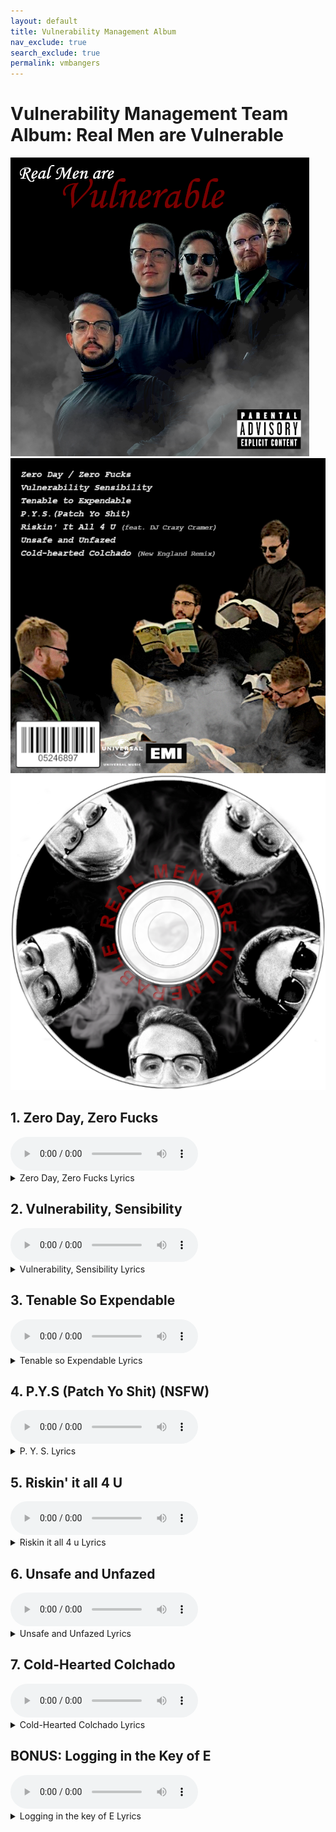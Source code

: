 ```yaml
---
layout: default
title: Vulnerability Management Album
nav_exclude: true
search_exclude: true
permalink: vmbangers
---
```



# Vulnerability Management Team Album: Real Men are Vulnerable

![Album Art Front cover](/vm/album_art_front.png)
![Album Art Back Cover](/vm/album_art_back.png)
![Album Art Disc](/vm/album_disc.png)

## 1. Zero Day, Zero Fucks
<audio controls>
  <source src="https://github.com/Centered-Security/Centered-Security.github.io/raw/main/vm/1_Zero_Day_Zero_Fucks.mp3" type="audio/mpeg">
  Your browser does not support the audio tag.
</audio>

 <details>
 <summary>Zero Day, Zero Fucks Lyrics</summary>
<p> [Verse]
Zero day alert
Patches on the way
We dive deep in the code
Not a second to delay
</p>
<p>
[Verse 2]
In the server room
Lights are flashing bright
Systems on the brink
We work through the night
</p>
<p>
[Chorus]
Zero day zero fucks
We patch it up no luck
Fighting bugs all around
We won’t let them bring us down
</p>
<p>
[Verse 3]
Paycom team is strong
We’re the vanguard line
Vulnerabilities won’t stay
Our patching’s just in time
</p>
<p>
[Verse 4]
Scripts and tools in hand
We make systems safe
Against the hackers' plans
We’re the ones they can't enslave
</p>
<p>
[Chorus]
Zero day zero fucks
We patch it up no luck
Fighting bugs all around
We won’t let them bring us down
</p>
 </details>



## 2. Vulnerability, Sensibility
<audio controls>
  <source src="https://github.com/Centered-Security/Centered-Security.github.io/raw/main/vm/2_Vulnerability_Sensibility.mp3" type="audio/mpeg">
  Your browser does not support the audio tag.
</audio>
 <details>
 <summary>Vulnerability, Sensibility Lyrics</summary>
<p> 
[Verse]
Digging deep in the dark back alleys
Nerves wired with caffeine and chaos
Chasing shadows in the haunted valley
Systems moaning like a prowling boss
</p>
<p>
[Verse 2]
Lines of code like a tangled noose
Whispers of deception in the firmware bloom
Unseen enemies dance and seduce
Paycom's guardians tracking the gloom
</p>
<p>
[Chorus]
Vulnerability sensibility
Spotlight shining on the silent screams
Vulnerability responsibility
In the labyrinth of broken dreams
</p>
<p>
[Verse 3]
Patch the holes in a crumbling wall
Wounds bleeding in the midnight crawl
Data slip through and the alarms call
Fight the ghosts that haunt the protocol
</p>
<p>
[Verse 4]
Audit trails like a spider's web
Scavengers feed on security's dread
Eyes wide open in the analyst's head
Hunting monsters beneath the bed
</p>
<p>
[Bridge]
Unmask the phantoms lurking
In the spaces where trust is fraying
A dance with digital demons
Hear the cries of the betrayed praying
</p>
 </details>


## 3. Tenable So Expendable
<audio controls>
  <source src="https://github.com/Centered-Security/Centered-Security.github.io/raw/main/vm/3_tenable_so_expendable.mp3" type="audio/mpeg">
  Your browser does not support the audio tag.
</audio>
 <details>
 <summary>Tenable so Expendable Lyrics</summary>
<p> 
[Verse]
We had a tool so strong
Tenable was our song
Now it's just a buzz
Lost our faith because
</p>
<p>
[Verse 2]
Reports used to shine bright
Tenable in the spotlight
Now we feel betrayed
Security starts to fade
</p>
<p>
[Chorus]
Tenable Tenable
Once so defendable
Tenable Tenable
Now just expendable
</p>
<p>
[Verse 3]
Scanning every night
Trying to win the fight
But the love is gone
Tenable's old dawn
</p>
<p>
[Verse 4]
Alerts keep coming in
Feels like we can't win
Tenable's lost its charm
No longer keeps us warm
</p>
<p>
[Chorus]
Tenable Tenable
Once so defendable
Tenable Tenable
Now just expendable
</p>
 </details>



## 4. P.Y.S (Patch Yo Shit) (NSFW)
<audio controls>
  <source src="https://github.com/Centered-Security/Centered-Security.github.io/raw/main/vm/4_Patch_Yo_Shit_-_Rap_2.mp3" type="audio/mpeg">
  Your browser does not support the audio tag.
</audio>
 <details>
 <summary>P. Y. S. Lyrics</summary>
<p> 
[Verse 1]
Vuln team in the lab, code's leaking, it's tragic,
Patching servers quick, like sorcerers, it's magic,
Systems felt the crack, now we seal it up right,
Knights in digital armor, we wage the good fight.
</p>
<p>
[Chorus]
Patch yo shit, keep the servers legit,
No more downtime, no hacker's hit,
Secure the fortress, every byte, every bit,
Patch yo shit, keep the systems lit.
</p>
<p>
[Verse 2]
Paycom squad, on the grind, we fix it, we flex,
Eyes on the logs, catch the bugs like we Hex,
No bypass, no crash, can't hack the nexus,
Spyware and malware, out the door, we lexus.
</p>
<p>
[Bridge]
Scripts running smooth, automate the fix,
Zero-day threats, we toss 'em in the mix,
Firewall's strong, we ain't playing no tricks,
Digital soldiers, server security we affix.
</p>
<p>
[Chorus]
Patch yo shit, keep the servers legit,
No more downtime, no hacker's hit,
Secure the fortress, every byte, every bit,
Patch yo shit, keep the systems lit.
</p>
<p>
[Verse 3]
Firmware updated, our protocol tight,
Vulnerabilities detected, we setting ‘em right,
No wack lines of code gonna ruin our sight,
Every patch: precise, disciplined, precise.
</p>
 </details>


## 5. Riskin' it all 4 U
<audio controls>
  <source src="https://github.com/Centered-Security/Centered-Security.github.io/raw/main/vm/5_riskin_it_all_4_u.mp3" type="audio/mpeg">
  Your browser does not support the audio tag.
</audio>
 <details>
 <summary>Riskin it all 4 u Lyrics</summary>
<p> 
[Verse]
Late night screens glow
Servers running slow
Security on the line
Teams decline
</p>
<p>
[Verse 2]
Emails sent again
Ignoring the chain
Patching left behind
Outdated kind
</p>
<p>
[Chorus]
We’re riskin' it all for you
While others seem to fall through
They don’t see the warning signs
We’re riskin' it all for you
</p>
<p>
[Verse 3]
Vulnerable machines
Out of date scenes
Threats lurk in the dark
Leaving their mark
</p>
<p>
[Bridge]
Patch it up patch it now
Don’t know why they won't allow
Chasing bugs fixing holes
Always keeping our goals
</p>
<p>
[Verse 4]
Holding tight our post
Others miss the most
Calling for change that’s due
We’re riskin' it all for you
</p>
 </details>

## 6. Unsafe and Unfazed
<audio controls>
  <source src="https://github.com/Centered-Security/Centered-Security.github.io/raw/main/vm/6_unsafe_and_unfazed.mp3" type="audio/mpeg">
  Your browser does not support the audio tag.
</audio>
 <details>
 <summary>Unsafe and Unfazed Lyrics</summary>
<p> 
[Verse]
Servers still open doors wide
Vuln team sent warnings high tide
Patches handed out like gold
But no one's doing as they're told
</p>
<p>
[Verse 2]
Chasing down the ghost of change
Emails sent but none arranged
We tried and tried to patch the holes
But they're as stubborn as a mule
</p>
<p>
[Chorus]
So we go drinking yeah
Unsafe and unfazed no care
Servers still bare and exposed
We'll toast to those who never closed
</p>
<p>
[Bridge]
In a bar with neon lights
Laughing through the sleepless nights
Shouting loud we'll be alright
Forgetting all that patching strife
</p>
<p>
[Verse 3]
Cowboy hats and worn-out boots
We trade our jobs for country roots
We gave our all to make them safe
But now we dance and misbehave
</p>
<p>
[Chorus]
So we go drinking yeah
Unsafe and unfazed no care
Servers still bare and exposed
We'll toast to those who never closed
</p>
 </details>

## 7. Cold-Hearted Colchado
<audio controls>
  <source src="https://github.com/Centered-Security/Centered-Security.github.io/raw/main/vm/7_Cold-Hearted_Colchado.mp3" type="audio/mpeg">
  Your browser does not support the audio tag.
</audio>
 <details>
 <summary>Cold-Hearted Colchado Lyrics</summary>
<p> 
[Verse]
Paycom team we stand so tall
Vulnerable we've patched them all
Cold-hearted colchado's heart
Breaking as we drift apart
</p>
<p>
[Verse 2]
New York calls his name out loud
Leaving us here feeling proud
Leader strong in every way
But this hurts too much to say
</p>
<p>
[Chorus]
Cold-hearted colchado
Leaving for a new tomorrow
Paycom team our pride will follow
But our hearts are full of sorrow
</p>
<p>
[Verse 3]
Every breach we stood and fought
Lessons that you always taught
Tales of cyber worlds so far
Guiding us just like a star
</p>
<p>
[Bridge]
Cold winds of the city blow
Colchado must now freely go
But we'll keep the flame alive
Paycom strong we'll always strive
</p>
<p>
Chorus]
Cold-hearted colchado
Leaving for a new tomorrow
Paycom team our pride will follow
But our hearts are full of sorrow
</p>
 </details>

## BONUS: Logging in the Key of E
<audio controls>
  <source src="https://github.com/Centered-Security/Centered-Security.github.io/raw/main/vm/8_BONUSLogging_in_the_Key_of_E.mp3" type="audio/mpeg">
  Your browser does not support the audio tag.
</audio>
 <details>
 <summary>Logging in the key of E Lyrics</summary>
<p> 
[Verse]
Dark screens glowing in the night
Guarding servers with all our might
Paycom warriors feeling strong
Hackers creeping nothing's wrong
</p>
<p>
[Verse 2]
Codes encrypting firewalls tight
Battling shadows in the moonlight
Data safe lines holding firm
Cyber soldiers never squirm
</p>
<p>
[Chorus]
Logging in the key of E
Paycom fighting fearlessly
Hackers fall and we stand tall
Logging in the key of E
</p>
<p>
[Verse 3]
Red alarms and flashing lights
Waging war on digital knights
No surrender no retreat
Victory in every beat
</p>
<p>
[Bridge]
Lines of code like battle cries
Seeing danger through our eyes
Paycom army steady stay
Hackers falling in dismay
</p>
<p>
[Chorus]
Logging in the key of E
Paycom fighting fearlessly
Hackers fall and we stand tall
Logging in the key of E
</p>
 </details>
